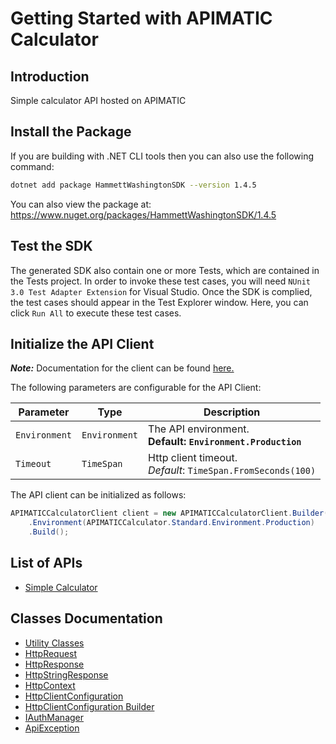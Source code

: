 
# Getting Started with APIMATIC Calculator

## Introduction

Simple calculator API hosted on APIMATIC

## Install the Package

If you are building with .NET CLI tools then you can also use the following command:

```bash
dotnet add package HammettWashingtonSDK --version 1.4.5
```

You can also view the package at:
https://www.nuget.org/packages/HammettWashingtonSDK/1.4.5

## Test the SDK

The generated SDK also contain one or more Tests, which are contained in the Tests project. In order to invoke these test cases, you will need `NUnit 3.0 Test Adapter Extension` for Visual Studio. Once the SDK is complied, the test cases should appear in the Test Explorer window. Here, you can click `Run All` to execute these test cases.

## Initialize the API Client

**_Note:_** Documentation for the client can be found [here.](https://www.github.com/ZahraN444/hammett-washington-dotnet-sdk/tree/1.4.5/doc/client.md)

The following parameters are configurable for the API Client:

| Parameter | Type | Description |
|  --- | --- | --- |
| `Environment` | `Environment` | The API environment. <br> **Default: `Environment.Production`** |
| `Timeout` | `TimeSpan` | Http client timeout.<br>*Default*: `TimeSpan.FromSeconds(100)` |

The API client can be initialized as follows:

```csharp
APIMATICCalculatorClient client = new APIMATICCalculatorClient.Builder()
    .Environment(APIMATICCalculator.Standard.Environment.Production)
    .Build();
```

## List of APIs

* [Simple Calculator](https://www.github.com/ZahraN444/hammett-washington-dotnet-sdk/tree/1.4.5/doc/controllers/simple-calculator.md)

## Classes Documentation

* [Utility Classes](https://www.github.com/ZahraN444/hammett-washington-dotnet-sdk/tree/1.4.5/doc/utility-classes.md)
* [HttpRequest](https://www.github.com/ZahraN444/hammett-washington-dotnet-sdk/tree/1.4.5/doc/http-request.md)
* [HttpResponse](https://www.github.com/ZahraN444/hammett-washington-dotnet-sdk/tree/1.4.5/doc/http-response.md)
* [HttpStringResponse](https://www.github.com/ZahraN444/hammett-washington-dotnet-sdk/tree/1.4.5/doc/http-string-response.md)
* [HttpContext](https://www.github.com/ZahraN444/hammett-washington-dotnet-sdk/tree/1.4.5/doc/http-context.md)
* [HttpClientConfiguration](https://www.github.com/ZahraN444/hammett-washington-dotnet-sdk/tree/1.4.5/doc/http-client-configuration.md)
* [HttpClientConfiguration Builder](https://www.github.com/ZahraN444/hammett-washington-dotnet-sdk/tree/1.4.5/doc/http-client-configuration-builder.md)
* [IAuthManager](https://www.github.com/ZahraN444/hammett-washington-dotnet-sdk/tree/1.4.5/doc/i-auth-manager.md)
* [ApiException](https://www.github.com/ZahraN444/hammett-washington-dotnet-sdk/tree/1.4.5/doc/api-exception.md)

